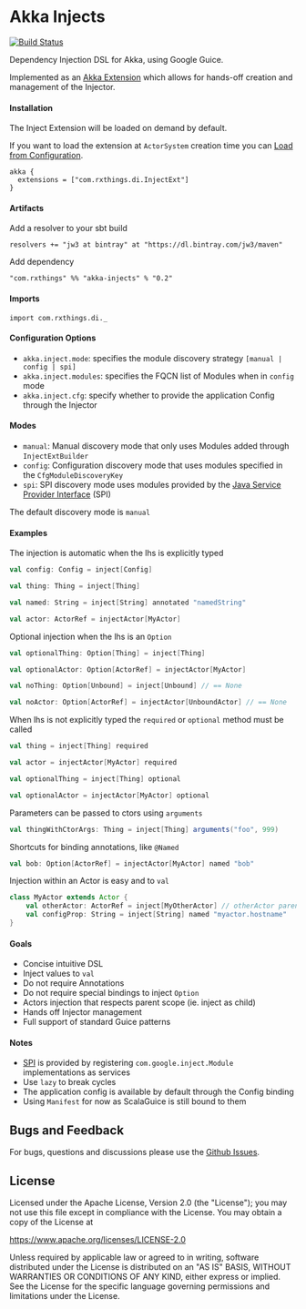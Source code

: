 Akka Injects
==========================
[![Build Status](https://travis-ci.org/jw3/akka-injects.svg?branch=master)](https://travis-ci.org/jw3/akka-injects)

Dependency Injection DSL for Akka, using Google Guice.

Implemented as an [Akka Extension](http://doc.akka.io/docs/akka/2.4.1/scala/extending-akka.html) which allows for hands-off creation and management of the Injector.

#### Installation

The Inject Extension will be loaded on demand by default.

If you want to load the extension at ```ActorSystem``` creation time you can [Load from Configuration](http://doc.akka.io/docs/akka/2.4.1/scala/extending-akka.html#Loading_from_Configuration).

```HOCON
akka {
  extensions = ["com.rxthings.di.InjectExt"]
}
```

#### Artifacts

Add a resolver to your sbt build

```resolvers += "jw3 at bintray" at "https://dl.bintray.com/jw3/maven"```

Add dependency

```"com.rxthings" %% "akka-injects" % "0.2"```

#### Imports
```import com.rxthings.di._```

#### Configuration Options

- ```akka.inject.mode```: specifies the module discovery strategy ```[manual | config | spi]```
- ```akka.inject.modules```: specifies the FQCN list of Modules when in ```config``` mode
- ```akka.inject.cfg```: specify whether to provide the application Config through the Injector

#### Modes

- ```manual```: Manual discovery mode that only uses Modules added through ```InjectExtBuilder```
- ```config```: Configuration discovery mode that uses modules specified in the ```CfgModuleDiscoveryKey```
- ```spi```: SPI discovery mode uses modules provided by the [Java Service Provider Interface](https://docs.oracle.com/javase/tutorial/ext/basics/spi.html) (SPI)

The default discovery mode is ```manual```

#### Examples

The injection is automatic when the lhs is explicitly typed
```scala
val config: Config = inject[Config]

val thing: Thing = inject[Thing]

val named: String = inject[String] annotated "namedString"

val actor: ActorRef = injectActor[MyActor]

```

Optional injection when the lhs is an ```Option```
```scala
val optionalThing: Option[Thing] = inject[Thing]

val optionalActor: Option[ActorRef] = injectActor[MyActor]

val noThing: Option[Unbound] = inject[Unbound] // == None

val noActor: Option[ActorRef] = injectActor[UnboundActor] // == None
```

When lhs is not explicitly typed the ```required``` or ```optional``` method must be called
```scala
val thing = inject[Thing] required

val actor = injectActor[MyActor] required

val optionalThing = inject[Thing] optional

val optionalActor = injectActor[MyActor] optional
```

Parameters can be passed to ctors using ```arguments```
```scala
val thingWithCtorArgs: Thing = inject[Thing] arguments("foo", 999)
```

Shortcuts for binding annotations, like ```@Named```
```scala
val bob: Option[ActorRef] = injectActor[MyActor] named "bob"
```

Injection within an Actor is easy and to ```val```
```scala
class MyActor extends Actor {
    val otherActor: ActorRef = inject[MyOtherActor] // otherActor parent == this
    val configProp: String = inject[String] named "myactor.hostname"
}
```

#### Goals

- Concise intuitive DSL
- Inject values to ```val```
- Do not require Annotations
- Do not require special bindings to inject ```Option```
- Actors injection that respects parent scope (ie. inject as child)
- Hands off Injector management
- Full support of standard Guice patterns

#### Notes

- [SPI](https://docs.oracle.com/javase/tutorial/ext/basics/spi.html) is provided by registering ```com.google.inject.Module``` implementations as services
- Use ```lazy``` to break cycles
- The application config is available by default through the Config binding
- Using ```Manifest``` for now as ScalaGuice is still bound to them

## Bugs and Feedback

For bugs, questions and discussions please use the [Github Issues](https://github.com/jw3/akka-injects/issues).

## License

Licensed under the Apache License, Version 2.0 (the "License");
you may not use this file except in compliance with the License.
You may obtain a copy of the License at

<https://www.apache.org/licenses/LICENSE-2.0>

Unless required by applicable law or agreed to in writing, software
distributed under the License is distributed on an "AS IS" BASIS,
WITHOUT WARRANTIES OR CONDITIONS OF ANY KIND, either express or implied.
See the License for the specific language governing permissions and
limitations under the License.
